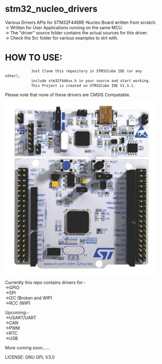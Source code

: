 # stm32_nucleo_drivers
Various Drivers APIs for STM32F446RE-Nucleo Board written from scratch.  
-> Written for User Applications running on the same MCU.  
-> The "driver" source folder contains the actual sources for this driver.  
-> Check the Src folder for various examples to strt with.  

# HOW TO USE:  
                Just Clone this repository in STM32Cube IDE (or any other), 
                include stm32f446xx.h in your source and start working.  
                This Project is created on STM32Cube IDE V1.3.1.  


Please note that none of these drivers are CMSIS Compatable.  
  
![alt text](https://github.com/Rajssss/stm32_nucleo_drivers/blob/master/Nucleo.jpg?raw=true)    
  
  
  
Currently this repo contains drivers for:-  
->GPIO  
->SPI  
->I2C (Broken and WIP)  
->RCC (WIP)  
  
Upcoming:-   
->USART/UART  
->CAN  
->PWM  
->RTC  
->USB  
  
  
More coming soon......  
  
  
LICENSE: GNU GPL V3.0  